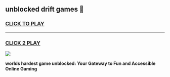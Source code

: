 
## unblocked drift games 👋
<h3>
<a href="https://premium.freeplayer.one?title=unblocked_drift_games&ref=12F">CLICK TO PLAY</a></h3>
<hr>

<h3>
<a href="https://premium.freeplayer.one?title=unblocked_drift_games&ref=12F">CLICK 2 PLAY</a>
  
</h3>

<a href="https://premium.freeplayer.one?title=unblocked_drift_games&ref=12F/"><img src="https://clearcache.store/games.png"></a>


**worlds hardest game unblocked: Your Gateway to Fun and Accessible Online Gaming**
